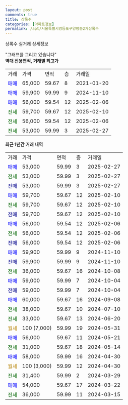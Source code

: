 ```yaml
---
layout: post
comments: true
title: 상록수
categories: [아파트정보]
permalink: /apt/서울특별시영등포구양평동2가상록수
---
```


상록수 실거래 상세정보

<script type="text/javascript">
  google.charts.load('current', {'packages':['line', 'corechart']});
  google.charts.setOnLoadCallback(drawChart);

  function drawChart() {
    var data = new google.visualization.DataTable();
    data.addColumn('date', '거래일');
    data.addColumn('number', "매매");
    data.addColumn('number', "전세");
    data.addColumn('number', "전매");

    data.addRows([[new Date(Date.parse("2025-02-27")), 53000, null, null], [new Date(Date.parse("2025-02-27")), null, 53000, null], [new Date(Date.parse("2025-02-27")), null, null, 53000], [new Date(Date.parse("2025-02-10")), 59700, null, null], [new Date(Date.parse("2025-02-10")), null, 59700, null], [new Date(Date.parse("2025-02-10")), null, null, 59700], [new Date(Date.parse("2025-02-06")), 56000, null, null], [new Date(Date.parse("2025-02-06")), null, 56000, null], [new Date(Date.parse("2025-02-06")), null, null, 56000], [new Date(Date.parse("2024-11-10")), 59900, null, null], [new Date(Date.parse("2024-11-10")), null, null, 59900], [new Date(Date.parse("2024-10-08")), null, 36000, null], [new Date(Date.parse("2024-10-04")), 59000, null, null], [new Date(Date.parse("2024-10-04")), null, null, 59000], [new Date(Date.parse("2024-09-08")), 60000, null, null], [new Date(Date.parse("2024-07-10")), null, 38000, null], [new Date(Date.parse("2024-06-20")), null, 33000, null], [new Date(Date.parse("2024-05-31")), null, null, null], [new Date(Date.parse("2024-05-21")), 56000, null, null], [new Date(Date.parse("2024-05-14")), null, 31000, null], [new Date(Date.parse("2024-04-30")), 58000, null, null], [new Date(Date.parse("2024-04-30")), null, null, null], [new Date(Date.parse("2024-03-29")), null, 31400, null], [new Date(Date.parse("2024-03-22")), 54000, null, null], [new Date(Date.parse("2024-03-15")), null, 36000, null]]);

    var options = {
      hAxis: {
        format: 'yyyy/MM/dd'
      },    
      lineWidth: 0,
      pointsVisible: true,    
      title: '최근 1년간 유형별 실거래가 분포',
      legend: { position: 'bottom' }
    };

    var formatter = new google.visualization.NumberFormat({pattern:'###,###'} );
    formatter.format(data, 1);
    formatter.format(data, 2);
    
    setTimeout(function() {
        var chart = new google.visualization.LineChart(document.getElementById('columnchart_material'));
        chart.draw(data, (options));
        document.getElementById('loading').style.display = 'none';
    }, 200);
  }
</script>


<div id="loading" style="z-index:20; display: block; margin-left: 0px">"그래프를 그리고 있습니다"</div>
<div id="columnchart_material" style="width: 95%; margin-left: 0px; display: block"></div>
<!-- contents start -->
<b>역대 전용면적, 거래별 최고가</b>
<table class="sortable">
    <tr>
      <td>거래</td>
      <td>가격</td>
      <td>면적</td>
      <td>층</td>
      <td>거래일</td>
    </tr>
        <tr>
          <td><a style="color: blue">매매</a></td>
          <td>65,000</td>
          <td>59.67</td>
          <td>8</td>
          <td>2021-01-20</td>
        </tr>            <tr>
          <td><a style="color: blue">매매</a></td>
          <td>59,900</td>
          <td>59.99</td>
          <td>9</td>
          <td>2024-11-10</td>
        </tr>            <tr>
          <td><a style="color: blue">매매</a></td>
          <td>56,000</td>
          <td>59.54</td>
          <td>12</td>
          <td>2025-02-06</td>
        </tr>        
        <tr>
              <td><a style="color: darkgreen">전세</a></td>
              <td>59,700</td>
              <td>59.67</td>
              <td>12</td>
              <td>2025-02-10</td>
            </tr>            <tr>
              <td><a style="color: darkgreen">전세</a></td>
              <td>56,000</td>
              <td>59.54</td>
              <td>12</td>
              <td>2025-02-06</td>
            </tr>            <tr>
              <td><a style="color: darkgreen">전세</a></td>
              <td>53,000</td>
              <td>59.99</td>
              <td>3</td>
              <td>2025-02-27</td>
            </tr>        
    
</table>

<b>최근 1년간 거래 내역</b>

<table class="sortable">
    <tr>
      <td>거래</td>
      <td>가격</td>
      <td>면적</td>
      <td>층</td>
      <td>거래일</td>
    </tr>
    <tr>
      <td><a style="color: blue">매매</a></td>
      <td>53,000</td>
      <td>59.99</td>
      <td>3</td>
      <td>2025-02-27</td>
    </tr>          <tr>
      <td><a style="color: darkgreen">전세</a></td>
      <td>53,000</td>
      <td>59.99</td>
      <td>3</td>
      <td>2025-02-27</td>
    </tr>          <tr>
      <td><a style="color: darkblue">전매</a></td>
      <td>53,000</td>
      <td>59.99</td>
      <td>3</td>
      <td>2025-02-27</td>
    </tr>          <tr>
      <td><a style="color: blue">매매</a></td>
      <td>59,700</td>
      <td>59.67</td>
      <td>12</td>
      <td>2025-02-10</td>
    </tr>          <tr>
      <td><a style="color: darkgreen">전세</a></td>
      <td>59,700</td>
      <td>59.67</td>
      <td>12</td>
      <td>2025-02-10</td>
    </tr>          <tr>
      <td><a style="color: darkblue">전매</a></td>
      <td>59,700</td>
      <td>59.67</td>
      <td>12</td>
      <td>2025-02-10</td>
    </tr>          <tr>
      <td><a style="color: blue">매매</a></td>
      <td>56,000</td>
      <td>59.54</td>
      <td>12</td>
      <td>2025-02-06</td>
    </tr>          <tr>
      <td><a style="color: darkgreen">전세</a></td>
      <td>56,000</td>
      <td>59.54</td>
      <td>12</td>
      <td>2025-02-06</td>
    </tr>          <tr>
      <td><a style="color: darkblue">전매</a></td>
      <td>56,000</td>
      <td>59.54</td>
      <td>12</td>
      <td>2025-02-06</td>
    </tr>          <tr>
      <td><a style="color: blue">매매</a></td>
      <td>59,900</td>
      <td>59.99</td>
      <td>9</td>
      <td>2024-11-10</td>
    </tr>          <tr>
      <td><a style="color: darkblue">전매</a></td>
      <td>59,900</td>
      <td>59.99</td>
      <td>9</td>
      <td>2024-11-10</td>
    </tr>          <tr>
      <td><a style="color: darkgreen">전세</a></td>
      <td>36,000</td>
      <td>59.67</td>
      <td>16</td>
      <td>2024-10-08</td>
    </tr>          <tr>
      <td><a style="color: blue">매매</a></td>
      <td>59,000</td>
      <td>59.99</td>
      <td>7</td>
      <td>2024-10-04</td>
    </tr>          <tr>
      <td><a style="color: darkblue">전매</a></td>
      <td>59,000</td>
      <td>59.99</td>
      <td>7</td>
      <td>2024-10-04</td>
    </tr>          <tr>
      <td><a style="color: blue">매매</a></td>
      <td>60,000</td>
      <td>59.67</td>
      <td>16</td>
      <td>2024-09-08</td>
    </tr>          <tr>
      <td><a style="color: darkgreen">전세</a></td>
      <td>38,000</td>
      <td>59.67</td>
      <td>10</td>
      <td>2024-07-10</td>
    </tr>          <tr>
      <td><a style="color: darkgreen">전세</a></td>
      <td>33,000</td>
      <td>59.67</td>
      <td>13</td>
      <td>2024-06-20</td>
    </tr>          <tr>
      <td><a style="color: darkgoldenrod">월세</a></td>
      <td>100 (7,000)</td>
      <td>59.99</td>
      <td>19</td>
      <td>2024-05-31</td>
    </tr>          <tr>
      <td><a style="color: blue">매매</a></td>
      <td>56,000</td>
      <td>59.67</td>
      <td>11</td>
      <td>2024-05-21</td>
    </tr>          <tr>
      <td><a style="color: darkgreen">전세</a></td>
      <td>31,000</td>
      <td>59.67</td>
      <td>18</td>
      <td>2024-05-14</td>
    </tr>          <tr>
      <td><a style="color: blue">매매</a></td>
      <td>58,000</td>
      <td>59.99</td>
      <td>16</td>
      <td>2024-04-30</td>
    </tr>          <tr>
      <td><a style="color: darkgoldenrod">월세</a></td>
      <td>100 (3,000)</td>
      <td>59.99</td>
      <td>12</td>
      <td>2024-04-30</td>
    </tr>          <tr>
      <td><a style="color: darkgreen">전세</a></td>
      <td>31,400</td>
      <td>59.99</td>
      <td>2</td>
      <td>2024-03-29</td>
    </tr>          <tr>
      <td><a style="color: blue">매매</a></td>
      <td>54,000</td>
      <td>59.67</td>
      <td>17</td>
      <td>2024-03-22</td>
    </tr>          <tr>
      <td><a style="color: darkgreen">전세</a></td>
      <td>36,000</td>
      <td>59.99</td>
      <td>11</td>
      <td>2024-03-15</td>
    </tr>      </table>
<!-- contents end -->    

